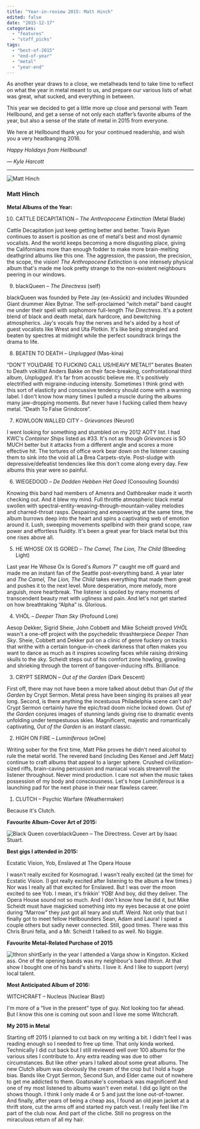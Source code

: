 ```yaml
---
title: "Year-in-review 2015: Matt Hinch"
edited: false
date: "2015-12-17"
categories:
  - "features"
  - "staff_picks"
tags:
  - "best-of-2015"
  - "end-of-year"
  - "metal"
  - "year-end"
---
```


As another year draws to a close, we metalheads tend to take time to reflect on what the year in metal meant to us, and prepare our various lists of what was great, what sucked, and everything in between.

This year we decided to get a little more up close and personal with Team Hellbound, and get a sense of not only each staffer’s favorite albums of the year, but also a sense of the state of metal in 2015 from everyone.

We here at Hellbound thank you for your continued readership, and wish you a very headbanging 2016.

_Happy Holidays from Hellbound!_

_— Kyle Harcott_

* * *

![Matt Hinch](https://hellbound.ca/wp-content/uploads/2015/12/Matt-Hinch-300x300.jpg)

### Matt Hinch

**Metal Albums of the Year:**

10. CATTLE DECAPITATION – _The Anthropocene Extinction_ (Metal Blade)

Cattle Decapitation just keep getting better and better. Travis Ryan continues to assert is position as one of metal's best and most dynamic vocalists. And the world keeps becoming a more disgusting place, giving the Californians more than enough fodder to make more brain-melting deathgrind albums like this one. The aggression, the passion, the precision, the scope, the vision! _The Anthropocene_ _Extinction_ is one intensely physical album that's made me look pretty strange to the non-existent neighbours peering in our windows.

9. blackQueen – _The Directress_ (self)

blackQueen was founded by Pete Jay (ex-Assück) and includes Wounded Giant drummer Alex Bytnar. The self-proclaimed “witch metal” band caught me under their spell with sophomore full-length _The Directress_. It's a potent blend of black and death metal, dark hardcore, and bewitching atmospherics. Jay's vocals fray the nerves and he's aided by a host of guest vocalists like Wrest and Uta Plotkin. It's like being strangled and beaten by spectres at midnight while the perfect soundtrack brings the drama to life.

8. BEATEN TO DEATH – _Unplugged_ (Mas-kina)

“DON'T YOU/DARE TO FUCKING CALL US/HEAVY METAL!!” berates Beaten to Death vokillist Anders Bakke on their face-breaking, confrontational third album, _Unplugged_. It's far from acoustic believe me. It's positively electrified with migraine-inducing intensity. Sometimes I think grind with this sort of elasticity and concussive tendency should come with a warning label. I don't know how many times I pulled a muscle during the albums many jaw-dropping moments. But never have I fucking called them heavy metal. “Death To False Grindcore”.

7. KOWLOON WALLED CITY – _Grievances_ (Neurot)

I went looking for something and stumbled on my 2012 AOTY list. I had KWC's _Container Ships_ listed as #33. It's not as though _Grievances_ is SO MUCH better but it attacks from a different angle and scores a more effective hit. The tortures of office work bear down on the listener causing them to sink into the void all La Brea Carpets-style. Post-sludge with depressive/defeatist tendencies like this don't come along every day. Few albums this year were so painful.

6. WIEGEDOOD – _De Dodden Hebben Het Goed_ (Consouling Sounds)

Knowing this band had members of Amenra and Oathbreaker made it worth checking out. And it blew my mind. Full throttle atmospheric black metal swollen with spectral-entity-weaving-through-mountain-valley melodies and charred-throat rasps. Despairing and empowering at the same time, the album burrows deep into the heart and spins a captivating web of emotion around it. Lush, sweeping movements spellbind with their grand scope, raw power and effortless fluidity. It's been a great year for black metal but this one rises above all.

5. HE WHOSE OX IS GORED – _The Camel, The Lion, The Child_ (Bleeding Light)

Last year He Whose Ox Is Gored's _Rumors_ 7” caught me off guard and made me an instant fan of the Seattle post-everything band. A year later and _The Camel, The Lion, The Child_ takes everything that made them great and pushes it to the next level. More desperation, more melody, more anguish, more heartbreak. The listener is spoiled by many moments of transcendent beauty met with ugliness and pain. And let's not get started on how breathtaking “Alpha” is. Glorious.

4. VHÖL – _Deeper Than Sky_ (Profound Lore)

Aesop Dekker, Sigrid Sheie, John Cobbett and Mike Scheidt proved _VHÖL_ wasn't a one-off project with the psychedelic thrashterpiece _Deeper Than Sky_. Sheie, Cobbett and Dekker put on a clinic of genre fuckery on tracks that writhe with a certain tongue-in-cheek darkness that often makes you want to dance as much as it inspires scowling faces while raising drinking skulls to the sky. Scheidt steps out of his comfort zone howling, growling and shrieking through the torrent of bangover-inducing riffs. Brilliance.

3. CRYPT SERMON – _Out of the Garden_ (Dark Descent)

First off, there may not have been a more talked about debut than _Out of the Garden_ by Crypt Sermon. Metal press have been singing its praises all year long. Second, is there anything the incestuous Philadelphia scene can't do? Crypt Sermon certainly have the epic/trad doom niche locked down. _Out of the Garden_ conjures images of stunning lands giving rise to dramatic events unfolding under tempestuous skies. Magnificent, majestic and romantically captivating, _Out of the Garden_ is an instant classic.

2. HIGH ON FIRE – _Luminiferous_ (eOne)

Writing sober for the first time, Matt Pike proves he didn't need alcohol to rule the metal world. The revered band (including Des Kensel and Jeff Matz) continue to craft albums that appeal to a larger sphere. Crushed civilization-sized riffs, brain-caving percussion and maniacal vocals streamroll the listener throughout. Never mind production. I care not when the music takes possession of my body and consciousness. Let's hope _Luminiferous_ is a launching pad for the next phase in their near flawless career.

1. CLUTCH – Psychic Warfare (Weathermaker)

Because it's Clutch.

**Favourite Album-Cover Art of 2015:**

![Black Queen cover](https://hellbound.ca/wp-content/uploads/2015/12/Black-Queen-cover-300x300.jpg)blackQueen – The Directress. Cover art by Isaac Stuart.

**Best gigs I attended in 2015:**

Ecstatic Vision, Yob, Enslaved at The Opera House

I wasn't really excited for Kosmograd. I wasn't really excited (at the time) for Ecstatic Vision. (I got really excited after listening to the album a few times.) Nor was I really all that excited for Enslaved. But I was over the moon excited to see Yob. I mean, it's frikkin' YOB! And boy, did they deliver. The Opera House sound not so much. And I don't know how he did it, but Mike Scheidt must have magicked something into my eyes because at one point during “Marrow” they just got all teary and stuff. Weird. Not only that but I finally got to meet fellow Hellbounders Sean, Adam and Laura! I spied a couple others but sadly never connected. Still, good times. There was this Chris Bruni fella, and a Mr. Scheidt I talked to as well. No biggie.

**Favourite Metal-Related Purchase of 2015**

![Ithron shirt](https://hellbound.ca/wp-content/uploads/2015/12/Ithron-shirt-292x300.jpg)Early in the year I attended a Varga show in Kingston. Kicked ass. One of the opening bands was my neighbour's band Ithron. At that show I bought one of his band's shirts. I love it. And I like to support (very) local talent.

**Most Anticipated Album of 2016:**

WITCHCRAFT – Nucleus (Nuclear Blast)

I'm more of a “live in the present” type of guy. Not looking too far ahead. But I know this one is coming out soon and I love me some Witchcraft.

**My 2015 in Metal**

Starting off 2015 I planned to cut back on my writing a bit. I didn't feel I was reading enough so I needed to free up time. That only kinda worked. Technically I did cut back but I still reviewed well over 100 albums for the various sites I contribute to. Any extra reading was due to other circumstances. But like other years I talked about some great albums. The new Clutch album was obviously the cream of the crop but I hold a huge bias. Bands like Crypt Sermon, Second Sun, and Elder came out of nowhere to get me addicted to them. Goatsnake's comeback was magnificent! And one of my most listened to albums wasn't even metal. I did go light on the shows though. I think I only made 4 or 5 and just the lone out-of-towner. And finally, after years of being a cheap ass, I found an old jean jacket at a thrift store, cut the arms off and started my patch vest. I really feel like I'm part of the club now. And part of the cliche. Still no progress on the miraculous return of all my hair.
